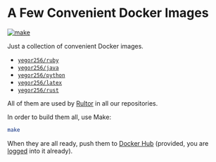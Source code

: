 # A Few Convenient Docker Images

[![make](https://github.com/yegor256/dockers/actions/workflows/make.yml/badge.svg)](https://github.com/yegor256/dockers/actions/workflows/make.yml)

Just a collection of convenient Docker images.

* [`yegor256/ruby`](https://hub.docker.com/repository/docker/yegor256/ruby)
* [`yegor256/java`](https://hub.docker.com/repository/docker/yegor256/java)
* [`yegor256/python`](https://hub.docker.com/repository/docker/yegor256/python)
* [`yegor256/latex`](https://hub.docker.com/repository/docker/yegor256/latex)
* [`yegor256/rust`](https://hub.docker.com/repository/docker/yegor256/rust)

All of them are used by [Rultor] in all our repositories.

In order to build them all, use Make:

```bash
make
```

When they are all ready, push them to [Docker Hub]
(provided, you are [logged] into it already).

[Rultor]: https://www.rultor.com
[Docker Hub]: https://hub.docker.com/
[logged]: https://docs.docker.com/reference/cli/docker/login/

